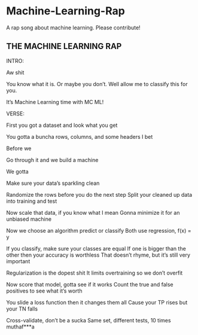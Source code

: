 # Machine-Learning-Rap
 A rap song about machine learning.  Please contribute!

## THE MACHINE LEARNING RAP

INTRO:

Aw shit

You know what it is.  Or maybe you don’t.  Well allow me to classify this for you.

It’s Machine Learning time with MC ML!

VERSE:

First you got a dataset and look what you get

You gotta a buncha rows, columns, and some headers I bet

Before we

Go through it and we build a machine

We gotta

Make sure your data’s sparkling clean

Randomize the rows before you do the next step
Split your cleaned up data into training and test

Now scale that data, if you know what I mean
Gonna minimize it for an unbiased machine

Now we choose an algorithm predict or classify
Both use regression, f(x) = y

If you classify, make sure your classes are equal
If one is bigger than the other then your accuracy is worthless
That doesn’t rhyme, but it’s still very important

Regularization is the dopest shit
It limits overtraining so we don’t overfit

Now score that model, gotta see if it works
Count the true and false positives to see what it’s worth

You slide a loss function then it changes them all
Cause your TP rises but your TN falls

Cross-validate, don’t be a sucka
Same set, different tests, 10 times muthaf***a
